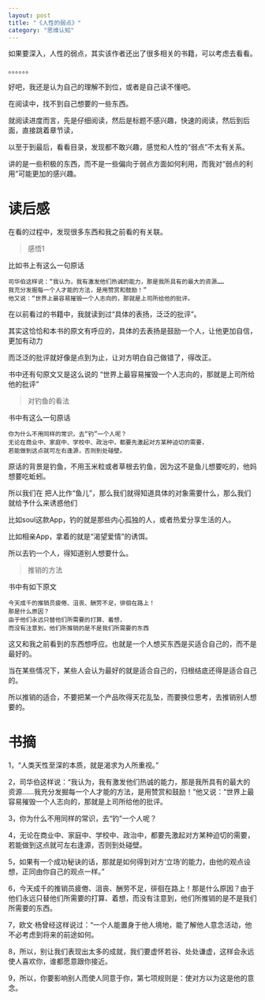 ```yaml
---
layout: post
title: "《人性的弱点》"
category: "思维认知"
---
```






如果要深入，人性的弱点，其实该作者还出了很多相关的书籍，可以考虑去看看。

。。。。。。

好吧，我还是认为自己的理解不到位，或者是自己读不懂吧。

在阅读中，找不到自己想要的一些东西。

就阅读进度而言，先是仔细阅读，然后是标题不感兴趣，快速的阅读，然后到后面，直接跳着章节读，

以至于到最后，看看目录，发现都不敢兴趣，感觉和人性的“弱点”不太有关系。

讲的是一些积极的东西，而不是一些偏向于弱点方面如何利用，而我对“弱点的利用”可能更加的感兴趣。



# 读后感



在看的过程中，发现很多东西和我之前看的有关联。

> 感悟1

比如书上有这么一句原话

```
司华伯这样说：“我认为，我有激发他们热诚的能力，那是我所具有的最大的资源……
我充分发掘每一个人才能的方法，是用赞赏和鼓励！”
他又说：“世界上最容易摧毁一个人志向的，那就是上司所给他的批评。
```

在以前看过的书籍中，我就读到过“具体的表扬，泛泛的批评”。

其实这恰恰和本书的原文有呼应的，具体的去表扬是鼓励一个人，让他更加自信，更加有动力

而泛泛的批评就好像是点到为止，让对方明白自己做错了，得改正。

书中还有句原文又是这么说的 “世界上最容易摧毁一个人志向的，那就是上司所给他的批评”



> 对钓鱼的看法

书中有这么一句原话

```
你为什么不用同样的常识，去“钓”一个人呢？
无论在商业中、家庭中、学校中、政治中，都要先激起对方某种迫切的需要，
若能做到这点就可左右逢源，否则到处碰壁。
```

原话的背景是钓鱼，不用玉米粒或者草根去钓鱼，因为这不是鱼儿想要吃的，他妈想要吃蚯蚓。

所以我们在 把人比作“鱼儿”，那么我们就得知道具体的对象需要什么，那么我们就给予什么来诱惑他们

比如soul这款App，钓的就是那些内心孤独的人，或者热爱分享生活的人。

比如相亲App，拿着的就是“渴望爱情”的诱饵。

所以去钓一个人，得知道别人想要什么。



> 推销的方法

书中有如下原文

```
今天成千的推销员疲倦、沮丧、酬劳不足，徘徊在路上！
那是什么原因？
由于他们永远只替他们所需要的打算、着想，
而没有注意到，他们所推销的是不是我们所需要的东西
```

这又和我之前看到的东西想呼应。也就是一个人想买东西是买适合自己的，而不是最好的。

当在某些情况下，某些人会认为最好的就是适合自己的，归根结底还得是适合自己的。

所以推销的适合，不要把某一个产品吹得天花乱坠，而要换位思考，去推销别人想要的。

# 书摘

1，“人类天性至深的本质，就是渴求为人所重视。”

2，司华伯这样说：“我认为，我有激发他们热诚的能力，那是我所具有的最大的资源……我充分发掘每一个人才能的方法，是用赞赏和鼓励！”他又说：“世界上最容易摧毁一个人志向的，那就是上司所给他的批评。

3，你为什么不用同样的常识，去“钓”一个人呢？

4，无论在商业中、家庭中、学校中、政治中，都要先激起对方某种迫切的需要，若能做到这点就可左右逢源，否则到处碰壁。

5，如果有一个成功秘诀的话，那就是如何得到对方‘立场’的能力，由他的观点设想，正同由你自己的观点一样。”

6，今天成千的推销员疲倦、沮丧、酬劳不足，徘徊在路上！那是什么原因？由于他们永远只替他们所需要的打算、着想，而没有注意到，他们所推销的是不是我们所需要的东西。

7，欧文·杨曾经这样说过：“一个人能置身于他人境地，能了解他人意念活动，他不必考虑到将来的前途如何。

8，所以，别让我们表现出太多的成就，我们要虚怀若谷、处处谦虚，这样会永远使人喜欢你，谁都愿意跟你接近。

9，所以，你要影响别人而使人同意于你，第七项规则是：使对方以为这是他的意念。